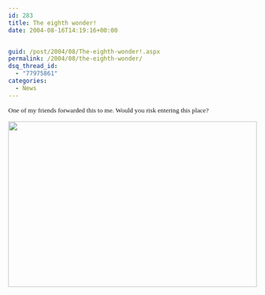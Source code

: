 ```yaml
---
id: 283
title: The eighth wonder!
date: 2004-08-16T14:19:16+00:00


guid: /post/2004/08/The-eighth-wonder!.aspx
permalink: /2004/08/the-eighth-wonder/
dsq_thread_id:
  - "77975861"
categories:
  - News
---
```

<DIV class=Section1>
<DIV>
<P class=MsoNormal><SPAN style="FONT-SIZE: 10pt; FONT-FAMILY: Verdana">One of my friends forwarded this to me. Would you risk entering this place?</SPAN></P></DIV>
<P class=MsoNormal><SPAN style="FONT-SIZE: 10pt; COLOR: navy; FONT-FAMILY: Verdana"></SPAN></P></DIV><IMG class=inlinedMailPicture style="WIDTH: 504px; HEIGHT: 335px" height=310 src="{{ site.url }}{{ site.baseurl }}/wp-content/uploads/contentbinary/pic19668.jpg" width=446 border=0> 
<DIV></DIV>